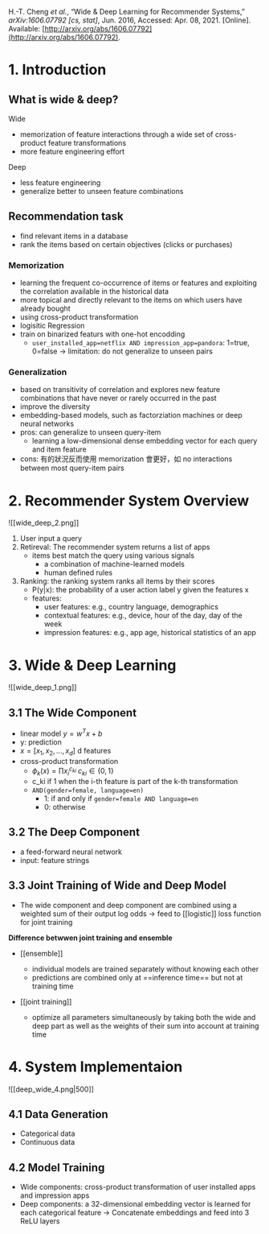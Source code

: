 
H.-T. Cheng _et al._, “Wide & Deep Learning for Recommender Systems,” _arXiv:1606.07792 \[cs, stat\]_, Jun. 2016, Accessed: Apr. 08, 2021. \[Online\]. Available: [http://arxiv.org/abs/1606.07792](http://arxiv.org/abs/1606.07792).


# 1. Introduction
## What is wide & deep?
Wide
- memorization of feature interactions through a wide set of cross-product feature transformations
- more feature engineering effort

Deep
- less feature engineering
- generalize better to unseen feature combinations

## Recommendation task
- find relevant items in a database
- rank the items based on certain objectives (clicks or purchases)
### Memorization
- learning the frequent co-occurrence of items or features and exploiting the correlation available in the historical data
- more topical and directly relevant to the items on which users have already bought
- using cross-product transformation
- logisitic Regression
- train on binarized featurs with one-hot encodding
	- `user_installed_app=netflix AND impression_app=pandora`: 1=true, 0=false
	-> limitation: do not generalize to unseen pairs

###	Generalization
- based on transitivity of correlation and explores new feature combinations that have never or rarely occurred in the past
- improve the diversity
- embedding-based models, such as factorziation machines or deep neural networks
- pros: can generalize to unseen query-item
	- learning a low-dimensional dense embedding vector for each query and item feature
- cons: 有的狀況反而使用 memorization 會更好，如 no interactions between most query-item pairs  

# 2. Recommender System Overview
![[wide_deep_2.png]]
1. User input a query
2. Retireval: The recommender system returns a list of apps
	- items best match the query using various signals
		- a combination of machine-learned models
		- human defined rules
3. Ranking: the ranking system ranks all items by their scores
	- P(y|x): the probability of a user action label y given the features x
	- features:
		- user features: e.g., country language, demographics
		- contextual features: e.g., device, hour of the day, day of the week
		- impression features: e.g., app age, historical statistics of an app

# 3. Wide & Deep Learning
![[wide_deep_1.png]]
## 3.1 The Wide Component
- linear model $y=w^Tx+b$
- y: prediction
- $x = [x_1, x_2, ..., x_d]$ d features
- cross-product transformation
	- $\phi_k(x) = \prod x_i ^ {c_{ki}} \; c_{ki}\in\{0,1\}$
	- c_ki if 1 when the i-th feature is part of the k-th transformation
	- `AND(gender=female, language=en)`
		- 1: if and only if `gender=female AND language=en`
		- 0: otherwise
## 3.2 The Deep Component
- a feed-forward neural network
- input: feature strings
## 3.3 Joint Training of Wide and Deep Model
- The wide component and deep component are combined using a weighted sum of their output log odds
-> feed to [[logistic]] loss function for joint training

**Difference betwwen joint training and ensemble**
- [[ensemble]]
	- individual models are trained separately without knowing each other
	- predictions are combined only at ==inference time== but not at training time

- [[joint training]]
	- optimize all parameters simultaneously by taking both the wide and deep part as well as the weights of their sum into account at training time

# 4. System Implementaion
![[deep_wide_4.png|500]]

## 4.1 Data Generation
- Categorical data
- Continuous data

## 4.2 Model Training
- Wide components: cross-product transformation of user installed apps and impression apps
- Deep components: a 32-dimensional embedding vector is learned for each categorical feature
-> Concatenate embeddings and feed into 3 ReLU layers